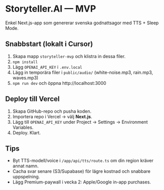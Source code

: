 # Storyteller.AI — MVP

Enkel Next.js-app som genererar svenska godnattsagor med TTS + Sleep Mode.

## Snabbstart (lokalt i Cursor)
1. Skapa mapp `storyteller-mvp` och klistra in dessa filer.
2. `npm install`
3. Lägg `OPENAI_API_KEY` i `.env.local`
4. Lägg in temporära filer i `public/audio/` (white-noise.mp3, rain.mp3, waves.mp3)
5. `npm run dev` och öppna http://localhost:3000

## Deploy till Vercel
1. Skapa GitHub-repo och pusha koden.
2. Importera repo i Vercel → välj **Next.js**.
3. Lägg till `OPENAI_API_KEY` under Project → Settings → Environment Variables.
4. Deploy. Klart.

## Tips
- Byt TTS-modell/voice i `/app/api/tts/route.ts` om din region kräver annat namn.
- Cacha svar senare (S3/Supabase) för lägre kostnad och snabbare uppspelning.
- Lägg Premium-paywall i vecka 2: Apple/Google in-app purchases.


